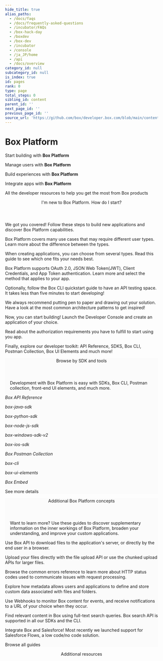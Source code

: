 ```yaml
---
hide_title: true
alias_paths:
  - /docs/faqs
  - /docs/frequently-asked-questions
  - /incubator/FAQs
  - /box-hack-day
  - /boxdev
  - /box-dev
  - /incubator
  - /console
  - /ja_JP/home
  - /api
  - /docs/overview
category_id: null
subcategory_id: null
is_index: true
id: pages
rank: 0
type: page
total_steps: 0
sibling_id: content
parent_id: ''
next_page_id: ''
previous_page_id: ''
source_url: 'https://github.com/box/developer.box.com/blob/main/content/pages/index.md'
---
```

# Box Platform

<Banner>

<BannerTitle>

Start building with **Box Platform**

</BannerTitle>

<BannerTitle>

Manage users with **Box Platform**

</BannerTitle>

<BannerTitle>

Build experiences with **Box Platform**

</BannerTitle>

<BannerTitle>

Integrate apps with **Box Platform**

</BannerTitle>

All the developer resources to help you get the most from Box products

</Banner>

<!-- <Centered wide>

<Header to='/guides' centered>

Guides

</Header>

<GuidesList>

Get started, learn tips and tricks, and discover how to use the Box
Platform API with our comprehensive guides. Here are six of the most used
guides to get you started.

<GuideList href='/guides/authentication/'>

Authentication

</GuideList>

<GuideList href='/guides/cli/quick-start/'>

CLI Quick Start

</GuideList>

<GuideList href='/guides/tooling/postman/quick-start/'>

Postman Quick Start

</GuideList>

<GuideList href='/guides/api-calls/permissions-and-errors/common-errors/'>

Common Errors

</GuideList>

<GuideList href='/guides/api-calls/pagination/offset-based/'>

API Pagination

</GuideList>

<GuideList href='/guides/embed/ui-elements/'>

UI Elements

</GuideList>

</GuidesList>

<More to='/guides' right>

More Guides

</More>

</Centered>

 -->

<Centered wide id="start-with-box-platform" >

<Header centered>

I'm new to Box Platform. How do I start?

</Header>

We got you covered! Follow these steps to build
new applications and discover Box Platform capabilities.

<TileGrid>

<Tile type="users" title="1. Explore user types" href="platform/user-types/">

Box Platform covers many use cases
that may require different user types.
Learn more about the
difference between the types.

</Tile>

<Tile type="apps" title="2. Understand application types" href="/guides/applications/app-types/select/">

When creating applications, you can choose from several types.
Read this guide to see which one fits your needs best.

</Tile>

<Tile type="authentication" title="3. Learn authentication methods" href="/guides/authentication/select/">

Box Platform supports OAuth 2.0, JSON Web Token(JWT), Client
Credentials, and App Token authentication. Learn more and
select the method that applies to your app.

</Tile>

<Tile type="cli" title="4. Set up Box CLI" href="/guides/cli/quick-start/">

Optionally, follow the Box CLI quickstart
guide to have an API testing space. It takes less than
five minutes to start developing!

</Tile>

<Tile type="architecture" title="5. Create an architecture pattern" href="/platform/appendix/architecture-patterns/">

We always recommend putting pen to paper and drawing out your solution.
Have a look at the most common architecture patterns to get inspired!

</Tile>

<Tile type="create" title="6. Create the application" href="https://app.box.com/developers/console">

Now, you can start building! Launch the Developer Console and create an
application of your choice.

</Tile>

<Tile type="authorize" title="7. Authorize the application" href="/guides/authorization/">

Read about the authorization requirements you have to
fulfill to start using you app.

</Tile>

<Tile type="code" title="8. Start coding" href="#sdks-and-tools">

Finally, explore our developer toolkit: API Reference,
SDKS, Box CLI, Postman Collection, Box UI Elements and much more!

</Tile>

</TileGrid>

</Centered>

<Centered wide>

<FeaturedBoard type="community" >

</FeaturedBoard>

</Centered>

<section id="sdks-and-tools" style="background-color: #FBFBFB;">

<div style="padding: 0 16px">

<Header centered>

Browse by SDK and tools

</Header>

Development with Box Platform is easy with SDKs,
Box CLI, Postman collection,
front-end UI elements, and much more.

</div>

<TileSlider>

<Tile type="box-orange" title="API Reference" href="/reference/">

  *Box API Reference*

</Tile>

<Tile type="java" title="Java SDK" href="https://github.com/box/box-java-sdk#readme">

  *box-java-sdk*

</Tile>

<Tile type="python" title="Python SDK" href="https://github.com/box/box-python-sdk#readme">

  *box-python-sdk*

</Tile>

<Tile type="node" title="Node.js SDK" href="https://github.com/box/box-node-sdk#readme">

  *box-node-js-sdk*

</Tile>

<Tile type="net" title=".NET SDK" href="https://github.com/box/box-windows-sdk-v2#readme">

  *box-windows-sdk-v2*

</Tile>

<Tile type="tool" title="iOS SDK" href="https://github.com/box/box-ios-sdk#readme">

  *box-ios-sdk*

</Tile>

<Tile type="tool" title="Postman collection" href="/guides/tooling/postman">

  *Box Postman Collection*

</Tile>

<Tile type="box-orange" title="Box CLI" href="/guides/cli/">

  *box-cli*

</Tile>

<Tile type="box-orange" title="Box UI Elements" href="/guides/embed/ui-elements/">

  *box-ui-elements*

</Tile>

<Tile type="box-orange" title="Box Embed" href="/guides/embed/box-embed/">

  *Box Embed*

</Tile>

</TileSlider>

<More to='/sdks-and-tools/' center>

See more details

</More>

</section>

<!-- <Dark>

<Centered wide>

<Header to='/sdks-and-tools' centered>

SDKS & Tools

</Header>

<SDKS>

Development with Box Platform is made easier with SDKs for your
programming language, a command line interface, front-end UI elements,
and much more.

<SDK language='python' href='https://github.com/box/box-python-sdk'>

Python SDK

</SDK>

<SDK language='java' href='https://github.com/box/box-java-sdk'>

Java SDK

</SDK>

<SDK language='node' href='https://github.com/box/box-node-sdk'>

Node SDK

</SDK>

<SDK language='dotnet' href='https://github.com/box/box-windows-sdk'>

Windows .NET SDK

</SDK>

<SDK language='cli' href='https://github.com/box/boxcli'>

Box CLI

</SDK>

<SDK language='uielements' href='https://github.com/box/box-ui-elements'>

UI Elements

</SDK>

</SDKS>

<More to='/sdks-and-tools' right>

More SDKs & Tools

</More>

</Centered>

</Dark>

 -->

<Centered wide>

<FeaturedBoard type="sampleCode" >

</FeaturedBoard>

</Centered>

<section id="additional-box-platform-concepts" style="background-color: #FBFBFB;">

<div style="padding: 0 16px">

<Header centered>

Additional Box Platform concepts

</Header>

Want to learn more?
Use these guides to discover supplementary information on the inner
workings of Box Platform, broaden your understanding, and improve
your custom applications.

</div>

<TileSlider>

<Tile type="guide" title="Downloads" href="/guides/downloads/">

Use Box API to download files to the application's
server, or directly by the end user in a browser.

</Tile>

<Tile type="guide" title="Uploads" href="/guides/uploads/">

Upload your files directly with the file upload API or
use the chunked upload APIs for larger files.

</Tile>

<Tile type="guide" title="Errors" href="/guides/api-calls/permissions-and-errors/common-errors/">

Browse the common errors reference to learn more about
HTTP status codes used to communicate issues with request processing.

</Tile>

<Tile type="guide" title="Metadata" href="/guides/metadata/">

Explore how metadata allows users and applications to
define and store custom data associated with files and folders.

</Tile>

<Tile type="guide" title="Webhooks" href="/guides/webhooks/">

Use Webhooks to monitor Box content for events,
and receive notifications to a URL of your choice when they occur.

</Tile>

<Tile type="guide" title="Search" href="/guides/search/">

Find relevant content in Box using full-text
search queries. Box search API is supported
in all our SDKs and the CLI.

</Tile>

<Tile type="guide" title="Salesforce" href="/guides/tooling/salesforce-toolkit/">

Integrate Box and Salesforce! Most
recently we launched support for Salesforce Flows, a low code/no code
solution.

</Tile>

</TileSlider>

<More to='/guides/' center>

Browse all guides

</More>

</section>

<Centered wide>

<Header to='https://medium.com/box-developer-blog' centered>

Additional resources

</Header>

<!-- <BlogCards >

</BlogCards>

 -->
<Teaser >

</Teaser>

</Centered>